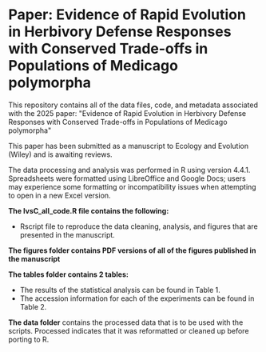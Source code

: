 # Paper: Evidence of Rapid Evolution in Herbivory Defense Responses with Conserved Trade-offs in Populations of Medicago polymorpha

This repository contains all of the data files, code, and metadata associated with the 2025 paper: "Evidence of Rapid Evolution in Herbivory Defense Responses with Conserved Trade-offs in Populations of Medicago polymorpha"

This paper has been submitted as a manuscript to Ecology and Evolution (Wiley) and is awaiting reviews. 

The data processing and analysis was performed in R using version 4.4.1. Spreadsheets were formatted using LibreOffice and Google Docs; users may experience some formatting or incompatibility issues when attempting to open in a new Excel version.

**The IvsC_all_code.R file contains the following:**
- Rscript file to reproduce the data cleaning, analysis, and figures that are presented in the manuscript.

**The figures folder contains PDF versions of all of the figures published in the manuscript**

**The tables folder contains 2 tables:**
- The results of the statistical analysis can be found in Table 1.
- The accession information for each of the experiments can be found in Table 2.

**The data folder** contains the processed data that is to be used with the scripts. Processed indicates that it was reformatted or cleaned up before porting to R. 
